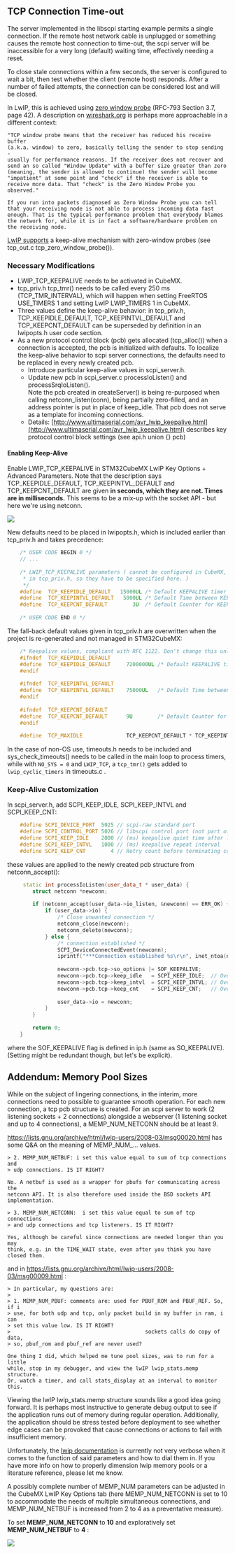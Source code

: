 ## TCP Connection Time-out

The server implemented in the libscpi starting example permits a single connection. If the remote host network cable is unplugged or something causes the remote host connection to time-out, the scpi server will be inaccessible for a very long (default) waiting time, effectively needing a reset. 

To close stale connections within a few seconds, the server is configured to wait a bit, then test whether the client (remote host) responds. After a number of failed attempts, the connection can be considered lost and will be closed.

In LwIP, this is achieved using [zero window probe](https://www.freesoft.org/CIE//RFC/1122/103.htm) (RFC-793 Section 3.7, page 42). A description on [wireshark.org](https://osqa-ask.wireshark.org/questions/10531/tcp-zerowindow-probe/) is perhaps more approachable in a different context:

	"TCP window probe means that the receiver has reduced his receive buffer 
	(a.k.a. window) to zero, basically telling the sender to stop sending - 
	usually for performance reasons. If the receiver does not recover and 
	send an so called "Window Update" with a buffer size greater than zero 
	(meaning, the sender is allowed to continue) the sender will become 
	"impatient" at some point and "check" if the receiver is able to 
	receive more data. That "check" is the Zero Window Probe you observed."

	If you run into packets diagnosed as Zero Window Probe you can tell 
	that your receiving node is not able to process incoming data fast 
	enough. That is the typical performance problem that everybody blames 
	the network for, while it is in fact a software/hardware problem on 
	the receiving node.


[LwIP supports](https://savannah.nongnu.org/bugs/?25629) a keep-alive mechanism with zero-window probes (see tcp\_out.c tcp\_zero\_window\_probe()). 

### Necessary Modifications

* LWIP\_TCP\_KEEPALIVE needs to be activated in CubeMX.
* tcp_priv.h tcp_tmr() needs to be called every 250 ms (TCP\_TMR\_INTERVAL), which will happen when setting FreeRTOS USE\_TIMERS 1 and setting LwIP LWIP\_TIMERS 1 in CubeMX.
* Three values define the keep-alive behavior: in tcp\_priv.h, TCP\_KEEPIDLE\_DEFAULT, TCP\_KEEPINTVL\_DEFAULT and TCP\_KEEPCNT_DEFAULT can be superseded by definition in an lwipopts.h user code section.
* As a new protocol control block (pcb) gets allocated (tcp\_alloc()) when a connection is accepted, the pcb is initialized with defaults. To localize the keep-alive behavior to scpi server connections, the defaults need to be replaced in every newly created pcb.
	- Introduce particular keep-alive values in scpi\_server.h. 
	- Update new pcb in scpi\_server.c processIoListen() and processSrqIoListen().   
	Note the pcb created in createServer() is being re-purposed when calling netconn\_listen(conn), being partially zero-filled, and an address pointer is put in place of keep\_idle. That pcb does not serve as a template for incoming connections.
	- Details: [http://www.ultimaserial.com/avr_lwip_keepalive.html](http://www.ultimaserial.com/avr_lwip_keepalive.html) describes key protocol control block settings (see api.h union {} pcb)


#### Enabling Keep-Alive

Enable LWIP\_TCP\_KEEPALIVE in STM32CubeMX LwIP Key Options + Advanced Parameters. Note that the description says  TCP\_KEEPIDLE\_DEFAULT, TCP\_KEEPINTVL\_DEFAULT and TCP\_KEEPCNT_DEFAULT are given **in seconds, which they are not. Times are in milliseconds.** This seems to be a mix-up with the socket API - but here we're using netconn.

![](img/TCP_KEEPIDLE.PNG)


New defaults need to be placed in lwipopts.h, which is included earlier than tcp_priv.h and takes precedence:


```cpp
	/* USER CODE BEGIN 0 */
	// ...
	
	/* LWIP_TCP_KEEPALIVE parameters ( cannot be configured in CubeMX, are not preserved when changed
	 * in tcp_priv.h, so they have to be specified here. ) 
	 */ 
	#define  TCP_KEEPIDLE_DEFAULT   15000UL /* Default KEEPALIVE timer in milliseconds */
	#define  TCP_KEEPINTVL_DEFAULT   5000UL /* Default Time between KEEPALIVE probes in milliseconds */
	#define  TCP_KEEPCNT_DEFAULT        3U  /* Default Counter for KEEPALIVE probes */
	
	/* USER CODE END 0 */	
```
	
The fall-back default values given in tcp\_priv.h are overwritten when the project is re-generated and not managed in STM32CubeMX:

```cpp
	/* Keepalive values, compliant with RFC 1122. Don't change this unless you know what you're doing */
	#ifndef  TCP_KEEPIDLE_DEFAULT
	#define  TCP_KEEPIDLE_DEFAULT     7200000UL /* Default KEEPALIVE timer in milliseconds */
	#endif
	
	#ifndef  TCP_KEEPINTVL_DEFAULT
	#define  TCP_KEEPINTVL_DEFAULT    75000UL   /* Default Time between KEEPALIVE probes in milliseconds */
	#endif
	
	#ifndef  TCP_KEEPCNT_DEFAULT
	#define  TCP_KEEPCNT_DEFAULT      9U        /* Default Counter for KEEPALIVE probes */
	#endif
	
	#define  TCP_MAXIDLE              TCP_KEEPCNT_DEFAULT * TCP_KEEPINTVL_DEFAULT  /* Maximum KEEPALIVE probe time */
```
In the case of non-OS use, timeouts.h needs to be included and sys\_check\_timeouts() needs to be called in the main loop to process timers, while with `NO_SYS = 0` and `LWIP_TCP`, a `tcp_tmr()` gets added to `lwip_cyclic_timers` in timeouts.c . 

### Keep-Alive Customization

In scpi\_server.h, add SCPI\_KEEP\_IDLE, SCPI\_KEEP\_INTVL and SCPI\_KEEP\_CNT:
 
```cpp
	#define SCPI_DEVICE_PORT  5025 // scpi-raw standard port
	#define SCPI_CONTROL_PORT 5026 // libscpi control port (not part of the standard)
	#define SCPI_KEEP_IDLE    2000 // (ms) keepalive quiet time after last TCP packet
	#define SCPI_KEEP_INTVL   1000 // (ms) keepalive repeat interval
	#define SCPI_KEEP_CNT        4 // Retry count before terminating connection (SCPI_KEEP_INTVL * SCPI_KEEP_INTVL (ms)).
```

these values are applied to the newly created pcb structure from netconn\_accept():

```cpp
	 static int processIoListen(user_data_t * user_data) {
	    struct netconn *newconn;
	
	    if (netconn_accept(user_data->io_listen, &newconn) == ERR_OK) {
	        if (user_data->io) {
	            /* Close unwanted connection */
	            netconn_close(newconn);
	            netconn_delete(newconn);
	        } else {
	            /* connection established */
	            SCPI_DeviceConnectedEvent(newconn);
	            iprintf("***Connection established %s\r\n", inet_ntoa(newconn->pcb.ip->remote_ip));
	
	            newconn->pcb.tcp->so_options |= SOF_KEEPALIVE;
	            newconn->pcb.tcp->keep_idle   = SCPI_KEEP_IDLE;  // Override TCP_KEEPIDLE_DEFAULT  for this connection.
	            newconn->pcb.tcp->keep_intvl  = SCPI_KEEP_INTVL; // Override TCP_KEEPINTVL_DEFAULT for this connection.
	            newconn->pcb.tcp->keep_cnt    = SCPI_KEEP_CNT;   // Override TCP_KEEPCNT_DEFAULT   for this connection.
	
	            user_data->io = newconn;
	        }
	    }
	
	    return 0;
	}
```


where the SOF\_KEEPALIVE flag is defined in ip.h (same as SO\_KEEPALIVE).(Setting might be redundant though, but let's be explicit).


## Addendum: Memory Pool Sizes

While on the subject of lingering connections, in the interim, more connections need to possible to guarantee smooth operation.
For each new connection, a tcp pcb structure is created. For an scpi server to work (2 listening sockets + 2 connections) alongside a webserver (1 listening socket and up to 4 connections), a MEMP\_NUM\_NETCONN should be at least 9.

https://lists.gnu.org/archive/html/lwip-users/2008-03/msg00020.html has some Q&A on the meaning of MEMP\_NUM\_... values.

	> 2. MEMP_NUM_NETBUF: i set this value equal to sum of tcp connections and
	> udp connections. IS IT RIGHT?
	
	No. A netbuf is used as a wrapper for pbufs for communicating across the
	netconn API. It is also therefore used inside the BSD sockets API
	implementation.
	
	> 3. MEMP_NUM_NETCONN:  i set this value equal to sum of tcp connections
	> and udp connections and tcp listeners. IS IT RIGHT?
	
	Yes, although be careful since connections are needed longer than you may
	think, e.g. in the TIME_WAIT state, even after you think you have closed them.

and in https://lists.gnu.org/archive/html/lwip-users/2008-03/msg00009.html :

	> In particular, my questions are:
	> 
	> 1. MEMP_NUM_PBUF: comments are: used for PBUF_ROM and PBUF_REF. So, if i
	> use, for both udp and tcp, only packet build in my buffer in ram, i can
	> set this value low. IS IT RIGHT?
	>                                           sockets calls do copy of data,
	> so, pbuf_rom and pbuf_ref are never used?
	
	One thing I did, which helped me tune pool sizes, was to run for a little
	while, stop in my debugger, and view the lwIP lwip_stats.memp structure.
	Or, watch a timer, and call stats_display at an interval to monitor this.

Viewing the lwIP lwip_stats.memp structure sounds like a good idea going forward. It is perhaps most instructive to generate debug output to see if the application runs out of memory during regular operation. Additionally, the application should be stress tested before deployment to see whether edge cases can be provoked that cause connections or actions to fail with insufficient memory.

Unfortunately, the [lwip documentation](http://www.nongnu.org/lwip/2_0_x/group__lwip__opts__memp.html) is currently not very verbose when it comes to the function of said parameters and how to dial them in. If you have more info on how to properly dimension lwip memory pools or a literature reference, please let me know.


A possibly complete number of MEMP_NUM parameters can be adjusted in the CubeMX LwIP Key Options tab (here MEMP\_NUM\_NETCONN is set to 10 to accommodate the needs of multiple simultaneous connections, and MEMP\_NUM\_NETBUF is increased from 2 to 4 as a preventative measure).

To set **MEMP\_NUM\_NETCONN** to **10** and exploratively set **MEMP\_NUM\_NETBUF** to **4** :

![](img/lwip_memory_pool_sizes.png)
